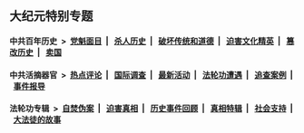 ## 大纪元特别专题

#### 中共百年历史 &nbsp;>&nbsp; [党魁面目](indexes/nf1176107/README.md?07210430) &nbsp;| &nbsp; [杀人历史](indexes/nf1176106/README.md?07210430) &nbsp;| &nbsp; [破坏传统和道德](indexes/nf1176106/README.md?07210430) &nbsp;| &nbsp; [迫害文化精英](indexes/nf1176111/README.md?07210430) &nbsp;| &nbsp; [篡改历史](indexes/nf1176115/README.md?07210430) &nbsp;| &nbsp; [卖国](indexes/nf1176117/README.md?07210430) 

#### 中共活摘器官 &nbsp;>&nbsp; [热点评论](indexes/nf5879/README.md?07210430) &nbsp;| &nbsp; [国际调查](indexes/nf5947/README.md?07210430) &nbsp;| &nbsp; [最新活动](indexes/nf5883/README.md?07210430) &nbsp;| &nbsp; [法轮功遭遇](indexes/nf5881/README.md?07210430) &nbsp;| &nbsp; [追查案例](indexes/nf5880/README.md?07210430) &nbsp;| &nbsp; [事件报导](indexes/nf5877/README.md?07210430) 

#### 法轮功专辑 &nbsp;>&nbsp; [自焚伪案](indexes/nf5562/README.md?07210430) &nbsp;| &nbsp; [迫害真相](indexes/nf4379/README.md?07210430) &nbsp;| &nbsp; [历史事件回顾](indexes/nf5793/README.md?07210430) &nbsp;| &nbsp; [真相特辑](indexes/nf4389/README.md?07210430) &nbsp;| &nbsp; [社会支持](indexes/nf4386/README.md?07210430) &nbsp;| &nbsp; [大法徒的故事](indexes/nf1147481/README.md?07210430) 



